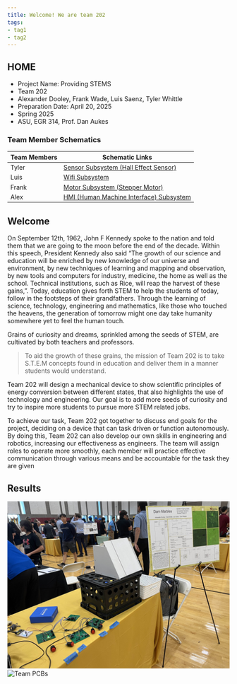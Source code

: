 ```yaml
---
title: Welcome! We are team 202
tags:
- tag1
- tag2
---
```


## HOME

- Project Name: Providing STEMS
- Team 202
- Alexander Dooley, Frank Wade, Luis Saenz, Tyler Whittle
- Preparation Date: April 20, 2025
- Spring 2025
- ASU, EGR 314, Prof. Dan Aukes
  
### Team Member Schematics

| Team Members           | Schematic Links |
| --------------------------------------------- | ----------- |
|Tyler                              | [Sensor Subsystem (Hall Effect Sensor)](https://crypt1dking.github.io/Schematic/) |
|Luis                               | [Wifi Subsystem](https://luisasaenz.github.io/schematic/) |
|Frank                              | [Motor Subsystem (Stepper Motor)](https://wadian802.github.io/Schematic/) |
|Alex                               | [HMI (Human Machine Interface) Subsystem](https://ajdoole.github.io/Schematic%20Design/Schematic/) |

## Welcome

On September 12th, 1962, John F Kennedy spoke to the nation and told them that we are going to the moon before the end of the decade. Within this speech, President Kennedy also said “The growth of our science and education will be enriched by new knowledge of our universe and environment, by new techniques of learning and mapping and observation, by new tools and computers for industry, medicine, the home as well as the school. Technical institutions, such as Rice, will reap the harvest of these gains,”. Today, education gives forth STEM to help the students of today, follow in the footsteps of their grandfathers. Through the learning of science, technology, engineering and mathematics, like those who touched the heavens, the generation of tomorrow might one day take humanity somewhere yet to feel the human touch. 

Grains of curiosity and dreams, sprinkled among the seeds of STEM, are cultivated by both teachers and professors. 
> To aid the growth of these grains, the mission of Team 202 is to take S.T.E.M concepts found in education and deliver them in a manner students would understand. 

Team 202 will design a mechanical device to show scientific principles of energy conversion between different states, that also highlights the use of technology and engineering. Our goal is to add more seeds of curiosity and try to inspire more students to pursue more STEM related jobs. 

To achieve our task, Team 202 got together to discuss end goals for the project, deciding on a device that can task driven or function autonomously. By doing this, Team 202 can also develop our own skills in engineering and robotics, increasing our effectiveness as engineers. The team will assign roles to operate more smoothly, each member will practice effective communication through various means and be accountable for the task they are given

## Results

![Exhibit](./subfolder/teamExhibit.jpg)
![Team PCBs](./subfolder/teamPCBs.jpg)